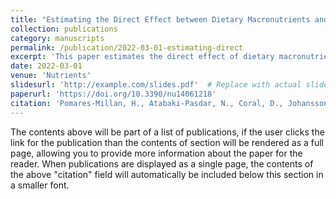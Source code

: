 ```yaml
---
title: "Estimating the Direct Effect between Dietary Macronutrients and Cardiometabolic Disease, Accounting for Mediation by Adiposity and Physical Activity"
collection: publications
category: manuscripts
permalink: /publication/2022-03-01-estimating-direct
excerpt: 'This paper estimates the direct effect of dietary macronutrients on cardiometabolic disease, accounting for mediation by adiposity and physical activity.'
date: 2022-03-01
venue: 'Nutrients'
slidesurl: 'http://example.com/slides.pdf'  # Replace with actual slides URL if available
paperurl: 'https://doi.org/10.3390/nu14061218'
citation: 'Pomares-Millan, H., Atabaki-Pasdar, N., Coral, D., Johansson, I., Giordano, G. N., Franks, P. W. (2022). &quot;Estimating the Direct Effect between Dietary Macronutrients and Cardiometabolic Disease, Accounting for Mediation by Adiposity and Physical Activity.&quot; <i>Nutrients</i>, 14(6), 1218.'
---
```


The contents above will be part of a list of publications, if the user clicks the link for the publication than the contents of section will be rendered as a full page, allowing you to provide more information about the paper for the reader. When publications are displayed as a single page, the contents of the above "citation" field will automatically be included below this section in a smaller font.
